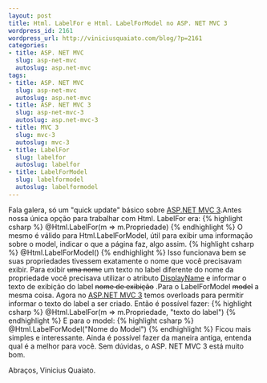 ```yaml
--- 
layout: post
title: Html. LabelFor e Html. LabelForModel no ASP. NET MVC 3
wordpress_id: 2161
wordpress_url: http://viniciusquaiato.com/blog/?p=2161
categories: 
- title: ASP. NET MVC
  slug: asp-net-mvc
  autoslug: asp.net-mvc
tags: 
- title: ASP. NET MVC
  slug: asp-net-mvc
  autoslug: asp.net-mvc
- title: ASP. NET MVC 3
  slug: asp-net-mvc-3
  autoslug: asp.net-mvc-3
- title: MVC 3
  slug: mvc-3
  autoslug: mvc-3
- title: LabelFor
  slug: labelfor
  autoslug: labelfor
- title: LabelForModel
  slug: labelformodel
  autoslug: labelformodel
---
```

Fala galera, só um "quick update" básico sobre [ASP.NET MVC 3](http://viniciusquaiato.com/blog/asp-net-mvc-3).Antes nossa única opção para trabalhar com Html. LabelFor era:
{% highlight csharp %}
@Html.LabelFor(m => m.Propriedade)
{% endhighlight %}
O mesmo é válido para Html.LabelForModel, útil para exibir uma informação sobre o model, indicar o que a página faz, algo assim.
{% highlight csharp %}
@Html.LabelForModel()
{% endhighlight %}
Isso funcionava bem se suas propriedades tivessem exatamente o nome que você precisavam exibir. Para exibir <del datetime="2010-11-19T10:34:57+00:00">uma nome</del> um texto no label diferente do nome da propriedade você precisava utilizar o atributo [DisplayName](http://msdn.microsoft.com/pt-br/library/system.componentmodel.displaynameattribute.aspx) e informar o texto de exibição do label <del datetime="2010-11-19T10:34:57+00:00">nome de exibição</del> .Para o LabelForModel <del datetime="2010-11-19T10:34:57+00:00">model</del> a mesma coisa. Agora no [ASP.NET MVC 3](http://asp.net/mvc/mvc3) temos overloads para permitir informar o texto do label a ser criado. Então é possível fazer:
{% highlight csharp %}
@Html.LabelFor(m => m.Propriedade, "texto do label")
{% endhighlight %}
E para o model:
{% highlight csharp %}
@Html.LabelForModel("Nome do Model")
{% endhighlight %}
Ficou mais simples e interessante. Ainda é possível fazer da maneira antiga, entenda qual é a melhor para você. Sem dúvidas, o ASP. NET MVC 3 está muito bom.

Abraços,
Vinicius Quaiato.

